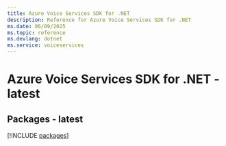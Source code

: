```yaml
---
title: Azure Voice Services SDK for .NET
description: Reference for Azure Voice Services SDK for .NET
ms.date: 06/09/2025
ms.topic: reference
ms.devlang: dotnet
ms.service: voiceservices
---
```

# Azure Voice Services SDK for .NET - latest
## Packages - latest
[!INCLUDE [packages](voice-services-index.md)]